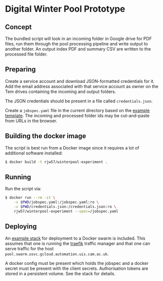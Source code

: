# Digital Winter Pool Prototype

## Concept

The bundled script will look in an incoming folder in Google drive for PDF
files, run them through the pool processing pipeline and write output to another
folder. An output index PDF and summary CSV are written to the processed file
folder.

## Preparing

Create a service account and download JSON-formatted credentials for it. Add the
email address associated with that service account as owner on the Tem drives
containing the incoming and output folders.

The JSON credentials should be present in a file called ``credentials.json``.

Create a ``jobspec.yaml`` file in the current directory based on the [example
template](jobspec.example.yaml). The incoming and processed folder ids may be
cut-and-paste from URLs in the browser.

## Building the docker image

The script is best run from a Docker image since it requires a lot of additional
software installed:

```bash
$ docker build -t rjw57/winterpool-experiment .
```

## Running

Run the script via:

```bash
$ docker run --rm -it \
    -v $PWD/jobspec.yaml:/jobspec.yaml:ro \
    -v $PWD/credentials.json:/credentials.json:ro \
    rjw57/winterpool-experiment --spec=/jobspec.yaml
```

## Deploying

An [example stack](stack.example.yaml) for deployment to a Docker swarm is
included. This assumes that one is running the [traefik](https://traefik.io/)
traffic manager and that one can serve traffic for the host
``pool.swarm.usvc.gcloud.automation.uis.cam.ac.uk``.

A docker config must be present which holds the jobspec and a docker secret must
be present with the client secrets. Authorisation tokens are stored in a
persistent volume. See the stack for details.
